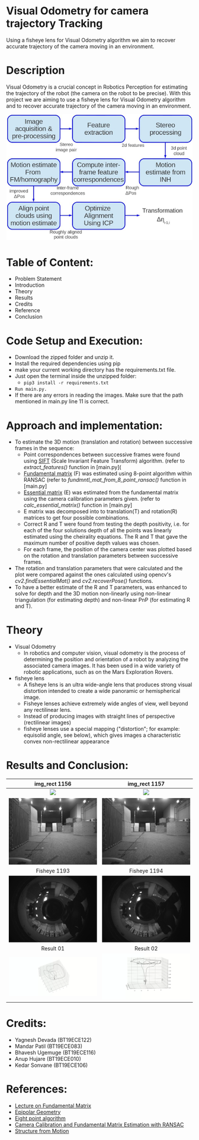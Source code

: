 # Visual Odometry for camera trajectory Tracking
  Using a fisheye lens for Visual Odometry algorithm we aim to recover accurate trajectory of the camera moving in an environment.
  
# Description
  Visual Odometry is a crucial concept in Robotics Perception for estimating the trajectory of the robot (the camera on the robot to be precise).
  With this project we are aiming to use a fisheye lens for Visual Odometry algorithm and to recover accurate trajectory of the camera moving in an environment.
  
  
  ![alt text]( https://github.com/kedar4300/visual-odometry/blob/main/flowchart.png?raw=true)
 # Table of Content:
  - Problem Statement
  - Introduction
  - Theory
  - Results 
  - Credits
  - Reference
  - Conclusion
 
 # Code Setup and Execution:
  - Download the zipped folder and unzip it. 
  - Install the required dependencies using pip 
  - make your current working directory has the requirements.txt file. 
  - Just open the terminal inside the unzipped folder:
    - `pip3 install -r requirements.txt`
 - `Run main.py. `
 - If there are any errors in reading the images. Make sure that the path mentioned in main.py line 11 is correct. 


# Approach and implementation:
- To estimate the 3D motion (translation and rotation) between successive frames in the sequence:
    - Point correspondences between successive frames were found using [SIFT](https://medium.com/data-breach/introduction-to-sift-scale-invariant-feature-transform-65d7f3a72d40) (Scale Invariant Feature Transform) algorithm. (refer to _extract_features()_ function in [main.py](
    - [Fundamental matrix](https://www.robots.ox.ac.uk/~vgg/hzbook/hzbook2/HZepipolar.pdf) (F) was estimated using 8-point algorithm within RANSAC (refer to _fundmntl_mat_from_8_point_ransac()_ function in [main.py]
    - [Essential matrix](https://www2.cs.duke.edu/courses/fall15/compsci527/notes/epipolar-geometry.pdf) (E) was estimated from the fundamental matrix using the camera calibration parameters given. (refer to _calc_essential_matrix()_ function in [main.py]
    - E matrix was decomposed into to translation(T) and rotation(R) matrices to get four possible combinations.
    - Correct R and T were found from testing the depth positivity, i.e. for each of the four solutions depth of all the points was linearly estimated using the cheirality equations. The R and T that gave the maximum number of positive depth values was chosen. 
    - For each frame, the position of the camera center was plotted based on the rotation and translation parameters between successive frames.
- The rotation and translation parameters that were calculated and the plot were compared against the ones calculated using opencv's _cv2.findEssentialMat()_ and _cv2.recoverPose()_ functions.
- To have a better estimate of the R and T parameters, was enhanced to solve for depth and the 3D motion non-linearly using non-linear triangulation (for estimating depth) and non-linear PnP (for estimating R and T).

# Theory
 - Visual Odometry
    - In robotics and computer vision, visual odometry is the process of determining the position and orientation of a robot by analyzing the associated camera images. It has been used in a wide variety of robotic applications, such as on the Mars Exploration Rovers.
 - fisheye lens 
    - A fisheye lens is an ultra wide-angle lens that produces strong visual distortion intended to create a wide panoramic or hemispherical image.
    - Fisheye lenses achieve extremely wide angles of view, well beyond any rectilinear lens.
    - Instead of producing images with straight lines of perspective (rectilinear images)
    - fisheye lenses use a special mapping ("distortion"; for example: equisolid angle, see below), which gives images a characteristic convex non-rectilinear appearance


 
 # Results and Conclusion:
img_rect 1156            |  img_rect 1157
:-------------------------:|:-------------------------:
![](https://...Dark.png)  |  ![](https://...Ocean.png)
![](https://github.com/kedar4300/visual-odometry/blob/main/frame001156.png?raw=true)  |  ![](https://github.com/kedar4300/visual-odometry/blob/main/frame001157.png?raw=true)
Fisheye 1193             | Fisheye  1194
![](https://github.com/kedar4300/visual-odometry/blob/main/frame001193.png?raw=true)  |  ![](https://github.com/kedar4300/visual-odometry/blob/main/frame001194.png?raw=true)
Result 01             | Result 02
![](https://github.com/kedar4300/visual-odometry/blob/main/result1.png?raw=true)  |  ![](https://github.com/kedar4300/visual-odometry/blob/main/result2.png?raw=true)
 
 
 
 # Credits:
 - Yagnesh Devada (BT19ECE122)
 - Mandar Patil  (BT19ECE083)
 - Bhavesh Ugemuge (BT19ECE116)
 - Anup Hujare  (BT19ECE010)
 - Kedar Sonvane (BT19ECE106)
 
 # References:
- [Lecture on Fundamental Matrix](https://www.youtube.com/watch?v=K-j704F6F7Q)
- [Epipolar Geometry](https://web.stanford.edu/class/cs231a/course_notes/03-epipolar-geometry.pdf)
- [Eight point algorithm](http://www.cs.cmu.edu/~16385/s17/Slides/12.4_8Point_Algorithm.pdf)
- [Camera Calibration and Fundamental Matrix Estimation with RANSAC](https://www.cc.gatech.edu/classes/AY2016/cs4476_fall/results/proj3/html/sdai30/index.html)
- [Structure from Motion](https://cmsc426.github.io/sfm/)
